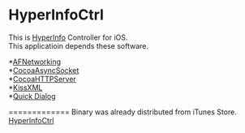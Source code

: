 HyperInfoCtrl
=============
This is [HyperInfo](http://hyperinfo.viz.media.kyoto-u.ac.jp) Controller for iOS.  
This applicatioin depends these software.
 
*[AFNetworking](https://github.com/AFNetworking/AFNetworking.git)  
*[CocoaAsyncSocket](https://github.com/robbiehanson/CocoaAsyncSocket.git)  
*[CocoaHTTPServer](https://github.com/robbiehanson/CocoaHTTPServer.git)  
*[KissXML](https://github.com/robbinhanson/KissXML)  
*[Quick Dialog](https://github.com/escoz/QuickDialog.git)  

=============
  Binary was already distributed from iTunes Store.
  [HyperInfoCtrl](https://itunes.apple.com/us/app/hyperinfoctrl/id632399758?mt=8)
